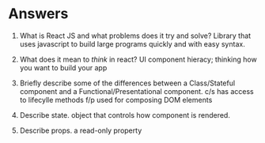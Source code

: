 # Answers

1.  What is React JS and what problems does it try and solve?
Library that uses javascript to build large programs quickly and with easy syntax. 

1.  What does it mean to _think_ in react?
UI component hieracy; thinking how you want to build your app
1.  Briefly describe some of the differences between a Class/Stateful component and a Functional/Presentational component.
c/s has access to lifecylle methods
f/p used for composing DOM elements

1.  Describe state.
object that controls how component is rendered. 
1.  Describe props.
a read-only property
